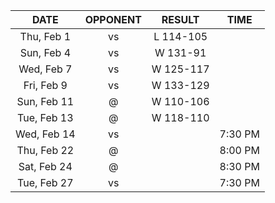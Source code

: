 |    DATE     |          OPPONENT           |  RESULT   |  TIME   |
|:-----------:|:---------------------------:|:---------:|:-------:|
| Thu, Feb 1  |      vs [](/r/lakers)       | L 114-105 |         |
| Sun, Feb 4  | vs [](/r/memphisgrizzlies)  | W 131-91  |         |
| Wed, Feb 7  |   vs [](/r/atlantahawks)    | W 125-117 |         |
| Fri, Feb 9  | vs [](/r/washingtonwizards) | W 133-129 |         |
| Sun, Feb 11 |        @ [](/r/heat)        | W 110-106 |         |
| Tue, Feb 13 |       @ [](/r/gonets)       | W 118-110 |         |
| Wed, Feb 14 |      vs [](/r/gonets)       |           | 7:30 PM |
| Thu, Feb 22 |    @ [](/r/chicagobulls)    |           | 8:00 PM |
| Sat, Feb 24 |      @ [](/r/nyknicks)      |           | 8:30 PM |
| Tue, Feb 27 |      vs [](/r/sixers)       |           | 7:30 PM |